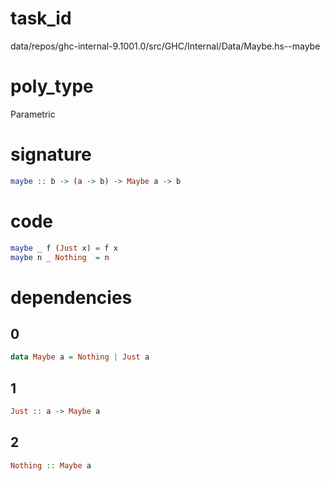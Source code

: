 
# task_id
data/repos/ghc-internal-9.1001.0/src/GHC/Internal/Data/Maybe.hs--maybe

# poly_type
Parametric

# signature
```haskell
maybe :: b -> (a -> b) -> Maybe a -> b
```   

# code
```haskell
maybe _ f (Just x) = f x
maybe n _ Nothing  = n
```

# dependencies
## 0
```haskell
data Maybe a = Nothing | Just a
```
## 1
```haskell
Just :: a -> Maybe a
```
## 2
```haskell
Nothing :: Maybe a
```
